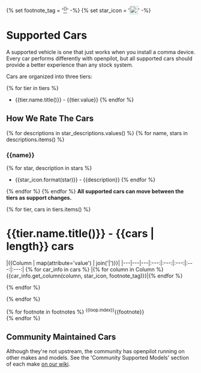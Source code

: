 {% set footnote_tag = '[<sup>{}</sup>](#footnotes)' -%}
{% set star_icon = '<a href="##"><img valign="top" src="assets/icon-star-{}.svg" width="22" /></a>' -%}

# Supported Cars

A supported vehicle is one that just works when you install a comma device. Every car performs differently with openpilot, but all supported cars should provide a better experience than any stock system.

Cars are organized into three tiers:

{% for tier in tiers %}
- {{tier.name.title()}} - {{tier.value}}
{% endfor %}

How We Rate The Cars
---

{% for descriptions in star_descriptions.values() %}
{% for name, stars in descriptions.items() %}
### {{name}}
{% for star, description in stars %}
- {{star_icon.format(star)}} - {{description}}
{% endfor %}

{% endfor %}
{% endfor %}
**All supported cars can move between the tiers as support changes.**

{% for tier, cars in tiers.items() %}
# {{tier.name.title()}} - {{cars | length}} cars

|{{Column | map(attribute='value') | join('|')}}|
|---|---|---|:---:|:---:|:---:|:---:|:---:|
{% for car_info in cars %}
|{% for column in Column %}{{car_info.get_column(column, star_icon, footnote_tag)}}|{% endfor %}

{% endfor %}

{% endfor %}

<a id="footnotes"></a>
{% for footnote in footnotes %}
<sup>{{loop.index}}</sup>{{footnote}} <br />
{% endfor %}

## Community Maintained Cars
Although they're not upstream, the community has openpilot running on other makes and models. See the 'Community Supported Models' section of each make [on our wiki](https://wiki.comma.ai/).
